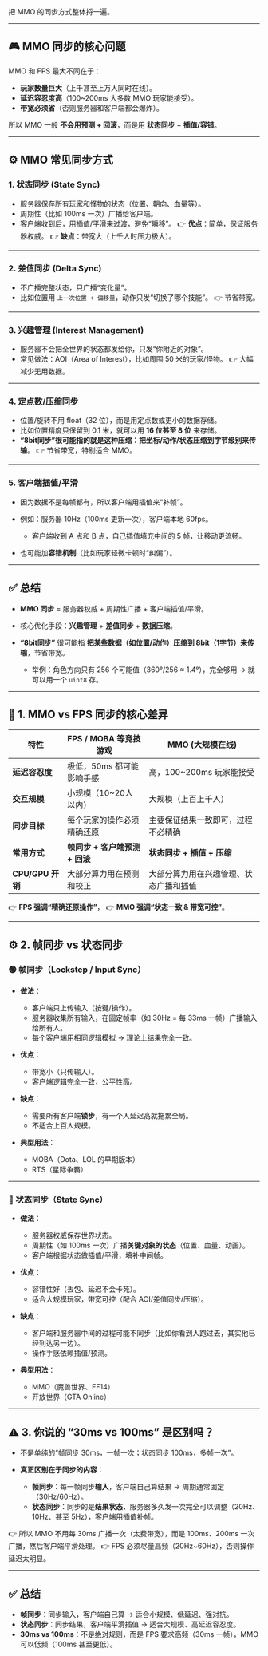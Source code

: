 把 MMO 的同步方式整体捋一遍。

---

## 🎮 MMO 同步的核心问题

MMO 和 FPS 最大不同在于：

* **玩家数量巨大**（上千甚至上万人同时在线）。
* **延迟容忍度高**（100\~200ms 大多数 MMO 玩家能接受）。
* **带宽必须省**（否则服务器和客户端都会爆炸）。

所以 MMO 一般 **不会用预测 + 回滚**，而是用 **状态同步** + **插值/容错**。

---

## ⚙️ MMO 常见同步方式

### 1. **状态同步 (State Sync)**

* 服务器保存所有玩家和怪物的状态（位置、朝向、血量等）。
* 周期性（比如 100ms 一次）广播给客户端。
* 客户端收到后，用插值/平滑来过渡，避免“瞬移”。
  👉 **优点**：简单，保证服务器权威。
  👉 **缺点**：带宽大（上千人时压力极大）。

---

### 2. **差值同步 (Delta Sync)**

* 不广播完整状态，只广播“变化量”。
* 比如位置用 `上一次位置 + 偏移量`，动作只发“切换了哪个技能”。
  👉 节省带宽。

---

### 3. **兴趣管理 (Interest Management)**

* 服务器不会把全世界的状态都发给你，只发“你附近的对象”。
* 常见做法：AOI（Area of Interest），比如周围 50 米的玩家/怪物。
  👉 大幅减少无用数据。

---

### 4. **定点数/压缩同步**

* 位置/旋转不用 float（32 位），而是用定点数或更小的数据存储。
* 比如位置精度只保留到 0.1 米，就可以用 **16 位甚至 8 位** 来存储。
* **“8bit同步”很可能指的就是这种压缩：把坐标/动作/状态压缩到字节级别来传输**。
  👉 节省带宽，特别适合 MMO。

---

### 5. **客户端插值/平滑**

* 因为数据不是每帧都有，所以客户端用插值来“补帧”。
* 例如：服务器 10Hz（100ms 更新一次），客户端本地 60fps。

  * 客户端收到 A 点和 B 点，自己插值填充中间的 5 帧，让移动更流畅。
* 也可能加**容错机制**（比如玩家轻微卡顿时“纠偏”）。

---

## ✅ 总结

* **MMO 同步** = 服务器权威 + 周期性广播 + 客户端插值/平滑。
* 核心优化手段：**兴趣管理** + **差值同步** + **数据压缩**。
* **“8bit同步”** 很可能指 **把某些数据（如位置/动作）压缩到 8bit（1字节）来传输**，节省带宽。

  * 举例：角色方向只有 256 个可能值（360°/256 ≈ 1.4°），完全够用 → 就可以用一个 `uint8` 存。

---

## 🎯 1. MMO vs FPS 同步的核心差异

| 特性             | FPS / MOBA 等竞技游戏     | MMO (大规模在线)         |
| -------------- | -------------------- | ------------------- |
| **延迟容忍度**      | 极低，50ms 都可能影响手感      | 高，100\~200ms 玩家能接受  |
| **交互规模**       | 小规模（10\~20人以内）       | 大规模（上百上千人）          |
| **同步目标**       | 每个玩家的操作必须精确还原        | 主要保证结果一致即可，过程不必精确   |
| **常用方式**       | **帧同步 + 客户端预测 + 回滚** | **状态同步 + 插值 + 压缩**  |
| **CPU/GPU 开销** | 大部分算力用在预测和校正         | 大部分算力用在兴趣管理、状态广播和插值 |

👉 **FPS 强调“精确还原操作”**，
👉 **MMO 强调“状态一致 & 带宽可控”**。

---

## ⚙️ 2. 帧同步 vs 状态同步

### 🟢 帧同步（Lockstep / Input Sync）

* **做法**：

  * 客户端只上传输入（按键/操作）。
  * 服务器收集所有输入，在固定帧率（如 30Hz = 每 33ms 一帧）广播输入给所有人。
  * 每个客户端用相同逻辑模拟 → 理论上结果完全一致。

* **优点**：

  * 带宽小（只传输入）。
  * 客户端逻辑完全一致，公平性高。

* **缺点**：

  * 需要所有客户端**锁步**，有一个人延迟高就拖累全局。
  * 不适合上百人规模。

* **典型用法**：

  * MOBA（Dota、LOL 的早期版本）
  * RTS（星际争霸）

---

### 🔵 状态同步（State Sync）

* **做法**：

  * 服务器权威保存世界状态。
  * 周期性（如 100ms 一次）广播**关键对象的状态**（位置、血量、动画）。
  * 客户端根据状态做插值/平滑，填补中间帧。

* **优点**：

  * 容错性好（丢包、延迟不会卡死）。
  * 适合大规模玩家，带宽可控（配合 AOI/差值同步/压缩）。

* **缺点**：

  * 客户端和服务器中间的过程可能不同步（比如你看到人跑过去，其实他已经到达另一边）。
  * 操作手感依赖插值/预测。

* **典型用法**：

  * MMO（魔兽世界、FF14）
  * 开放世界（GTA Online）

---

## ⚠️ 3. 你说的 “30ms vs 100ms” 是区别吗？

* 不是单纯的“帧同步 30ms，一帧一次；状态同步 100ms，多帧一次”。
* **真正区别在于同步的内容**：

  * **帧同步**：每一帧同步**输入**，客户端自己算结果 → 周期通常固定（30Hz/60Hz）。
  * **状态同步**：同步的是**结果状态**，服务器多久发一次完全可以调整（20Hz、10Hz、甚至 5Hz），客户端用插值补帧。

👉 所以 MMO 不用每 30ms 广播一次（太费带宽），而是 100ms、200ms 一次广播，然后客户端平滑处理。
👉 FPS 必须尽量高频（20Hz\~60Hz），否则操作延迟太明显。

---

## ✅ 总结

* **帧同步**：同步输入，客户端自己算 → 适合小规模、低延迟、强对抗。
* **状态同步**：同步结果，客户端平滑插值 → 适合大规模、高延迟容忍度。
* **30ms vs 100ms**：不是绝对规则，而是 FPS 要求高频（30ms 一帧），MMO 可以低频（100ms 甚至更低）。



